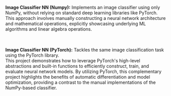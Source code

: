 
**Image Classifier NN (Numpy):**  Implements an image classifier using only NumPy, without relying on standard deep learning libraries like PyTorch.<br>
This approach involves manually constructing a neural network architecture and mathematical operations, explicitly showcasing underlying ML algorithms and linear algebra operations.
<br><br><br>

**Image Classifier NN (PyTorch):** Tackles the same image classification task using the PyTorch library.<br>
This project demonstrates how to leverage PyTorch's high-level abstractions and built-in functions to efficiently construct, train, and evaluate neural network models. 
By utilizing PyTorch, this complementary project highlights the benefits of automatic differentiation and model optimization, providing a contrast to the manual implementations of the NumPy-based classifier.
